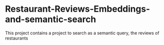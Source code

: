 # Restaurant-Reviews-Embeddings-and-semantic-search
This project contains a project to search as a semantic query, the reviews of restaurants
